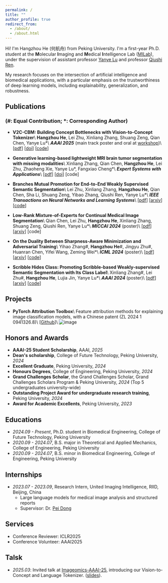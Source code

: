 ```yaml
---
permalink: /
title: ""
author_profile: true
redirect_from: 
  - /about/
  - /about.html
---
```


Hi! I'm Hangzhou He (<font face=STKaiti>何航舟</font>) from Peking University. I'm a first-year Ph.D. student at the **M**olecular **I**maging and **M**edical **I**ntelligence Lab ([MILab](https://milab-pku.github.io/)), under the supervision of assistant professor [Yanye Lu](https://scholar.google.com/citations?hl=zh-CN&authuser=1&user=WSFToOMAAAAJ) and professor [Qiushi Ren](https://scholar.google.com/citations?hl=zh-CN&authuser=1&user=7cOdUFgAAAAJ).

My research focuses on the intersection of artificial intelligence and biomedical applications, with a particular emphasis on the trustworthiness of deep learning models, including explainability, generalization, and robustness.

## Publications
### (\#: Equal Contribution; \*: Corresponding Author)
- **V2C-CBM: Building Concept Bottlenecks with Vision-to-Concept Tokenizer**\\
**Hangzhou He**, Lei Zhu, Xinliang Zhang, Shuang Zeng, Qian Chen, Yanye Lu\*\\
**_AAAI 2025_** (main track poster and oral at [workshop](https://github.com/riverback/riverback.github.io/blob/master/files/AAAI-25-Imageomics-slides-HangzhouHe.pdf))\\
[[pdf](https://arxiv.org/abs/2501.04975)] [[doi]()] [[code](https://github.com/riverback/V2C-CBM)]

- **Generative learning-based lightweight MRI brain tumor segmentation with missing modalities**\\
Xinliang Zhang, Qian Chen, **Hangzhou He**, Lei Zhu, Zhaoheng Xie, Yanye Lu\*, Fangxiao Cheng\*\\
**_Expert Systems with Applications_**\\
[[pdf](https://doi.org/10.1016/j.eswa.2024.125478)] [[doi](https://doi.org/10.1016/j.eswa.2024.125478)] [code]

- **Branches Mutual Promotion for End-to-End Weakly Supervised Semantic Segmentation**\\
Lei Zhu, Xinliang Zhang, **Hangzhou He**, Qian Chen, Sha Li, Shuang Zeng, Yibao Zhang, Qiushi Ren, Yanye Lu\*\\
**_IEEE Transactions on Neural Networks and Learning Systems_**\\
[[pdf](https://arxiv.org/pdf/2308.04949)] [[arxiv](https://arxiv.org/abs/2308.04949)] [[code](https://github.com/zh460045050/BMP-WSSS)]

- **Low-Rank Mixture-of-Experts for Continual Medical Image Segmentation**\\
Qian Chen, Lei Zhu, **Hangzhou He**, Xinliang Zhang, Shuang Zeng, Qiushi Ren, Yanye Lu\*\\
**_MICCAI 2024_** (poster)\\
[[pdf](https://arxiv.org/pdf/2406.13583)] [[arxiv](https://arxiv.org/abs/2406.13583)] [code]

- **On the Duality Between Sharpness-Aware Minimization and Adversarial Training**\\
Yihao Zhang\#, **Hangzhou He**\#, Jingyu Zhu\#, Huanran Chen, Yifei Wang, Zeming Wei\*\\
**_ICML 2024_** (poster)\\
[[pdf](https://arxiv.org/pdf/2402.15152.pdf)] [[arxiv](https://arxiv.org/abs/2402.15152)] [[code](https://github.com/weizeming/SAM_AT)]  

- **Scribble Hides Class: Promoting Scribble-based Weakly-supervised Semantic Segmentation with Its Class Label**\\
Xinliang Zhang\#, Lei Zhu\#, **Hangzhou He**, Lujia Jin, Yanye Lu\*\\
**_AAAI 2024_** (poster)\\
[[pdf](https://arxiv.org/pdf/2402.17555)] [[arxiv](https://arxiv.org/abs/2402.17555)] [[code](https://github.com/Zxl19990529/Class-driven-Scribble-Promotion-Network)]

## Projects
- **PyTorch Attribution Toolbox**\\
  Feature attribution methods for explaining image classification models, with a Chinese patent (ZL 2024 1 0941326.8)\\
  [[Github](https://github.com/riverback/pytorch_attribution)]\\
  ![image](https://riverback.github.io/images/pytorch_attribution.png)

## Honors and Awards
- **AAAI-25 Student Scholarship**, AAAI, *2025*
- **Dean's scholarship**, College of Future Technology, Peking University, *2024*
- **Excellent Graduate**, Peking University, *2024*
- **Honours Degrees**, College of Engineering, Peking University, *2024*
- **Grand Challenges Scholar**, the Grand Challenges Scholar, Grand Challenges Scholars Program & Peking University, *2024* (Top 5 undergraduates university-wide)
- **Outstanding Project Award for undergraduate research training**, Peking University, *2024*
- **Award for Academic Excellents**, Peking University, *2023*

## Educations
- *2024.09 - Present*, Ph.D. student in Biomedical Engineering, College of Future Technology, Peking University
- *2020.09 - 2024.07*, B.S. major in Theoretical and Applied Mechanics, College of Engineering, Peking University
- *2020.09 - 2024.07*, B.S. minor in Biomedical Engineering, College of Engineering, Peking University

## Internships
- *2023.07 - 2023.09*, Research Intern, United Imaging Intelligence, RIID, Beijing, China
  - Large language models for medical image analysis and structured reports
  - Supervisor: Dr. [Pei Dong](https://bme.shanghaitech.edu.cn/2021/0205/c10250a89895/page.htm)

## Services
- Conference Reviewer: ICLR2025
- Conference Volunteer: AAAI2025

## Talsk
- *2025.03*: Invited talk at [Imageomics-AAAI-25](https://sites.google.com/view/imageomics-aaai-25), introducing our Vision-to-Concept and Language Tokenizer. ([slides](https://github.com/riverback/riverback.github.io/blob/master/files/AAAI-25-Imageomics-slides-HangzhouHe.pdf)).